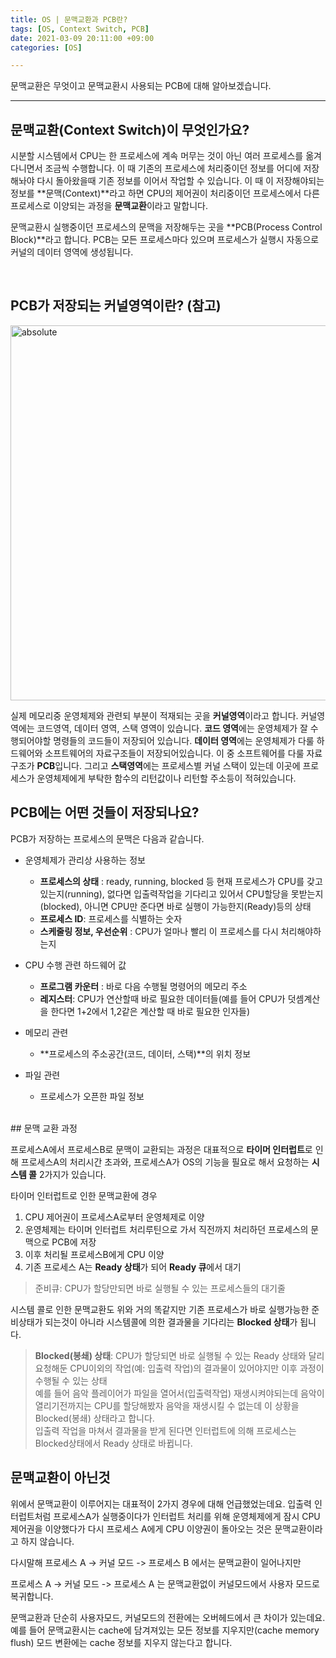 ```yaml
---
title: OS | 문맥교환과 PCB란?
tags: [OS, Context Switch, PCB]
date: 2021-03-09 20:11:00 +09:00
categories: [OS]

---
```


문맥교환은 무엇이고 문맥교환시 사용되는 PCB에 대해 알아보겠습니다.

<!--more-->
---

## 문맥교환(Context Switch)이 무엇인가요?

시분할 시스템에서 CPU는 한 프로세스에 계속 머무는 것이 아닌 여러 프로세스를 옮겨다니면서 조금씩 수행합니다.  이 때 기존의 프로세스에 처리중이던 정보를 어디에 저장해놔야 다시 돌아왔을때 기존 정보를 이어서 작업할 수 있습니다. 이 때 이 저장해야되는 정보를 **문맥(Context)**라고 하면 CPU의 제어권이 처리중이던 프로세스에서 다른 프로세스로 이양되는 과정을 **문맥교환**이라고 말합니다. 

문맥교환시 실행중이던 프로세스의 문맥을 저장해두는 곳을 **PCB(Process Control Block)**라고 합니다. PCB는 모든 프로세스마다 있으며 프로세스가 실행시 자동으로 커널의 데이터 영역에 생성됩니다.

<br/>


## PCB가 저장되는 커널영역이란? (참고)

<img data-action="zoom" src='{{ "/assets/images/2021-03-10-PCB/1커널의 코드,데이터,스택영역.png" | relative_url }}'  width=600 alt='absolute'>

실제 메모리중 운영체제와 관련되 부분이 적재되는 곳을 **커널영역**이라고 합니다.
커널영역에는 코드영역, 데이터 영역, 스택 영역이 있습니다.
**코드 영역**에는 운영체제가 잘 수행되어야할 명령들의 코드들이 저장되어 있습니다.
**데이터 영역**에는 운영체제가 다룰 하드웨어와 소프트웨어의 자료구조들이 저장되어있습니다.
이 중 소프트웨어를 다룰 자료구조가 **PCB**입니다.
그리고 **스택영역**에는 프로세스별 커널 스택이 있는데 이곳에 프로세스가 운영체제에게 부탁한 함수의 리턴값이나 리턴할 주소등이 적혀있습니다.
<br/>

## PCB에는 어떤 것들이 저장되나요?

PCB가 저장하는 프로세스의 문맥은 다음과 같습니다.

- 운영체제가 관리상 사용하는 정보
  - **프로세스의 상태** : ready, running, blocked 등 현재 프로세스가 CPU를 갖고 있는지(running), 없다면 입출력작업을 기다리고 있어서 CPU할당을 못받는지(blocked), 아니면 CPU만 준다면 바로 실행이 가능한지(Ready)등의 상태
  - **프로세스 ID**: 프로세스를 식별하는 숫자
  - **스케줄링 정보, 우선순위** : CPU가 얼마나 빨리 이 프로세스를 다시 처리해야하는지

- CPU 수행 관련 하드웨어 값
  - **프로그램 카운터** : 바로 다음 수행될 명령어의 메모리 주소
  - **레지스터**: CPU가 연산할때 바로 필요한 데이터들(예를 들어 CPU가 덧셈계산을 한다면 1+2에서 1,2같은 계산할 때 바로 필요한 인자들)
- 메모리 관련
  - **프로세스의 주소공간(코드, 데이터, 스택)**의 위치 정보
- 파일 관련
  - 프로세스가 오픈한 파일 정보

<br/>
## 문맥 교환 과정

프로세스A에서 프로세스B로 문맥이 교환되는 과정은 대표적으로 **타이머 인터럽트**로 인해 프로세스A의 처리시간 초과와, 프로세스A가 OS의 기능을 필요로 해서 요청하는 **시스템 콜** 2가지가 있습니다.

타이머 인터럽트로 인한 문맥교환에 경우

1. CPU 제어권이 프로세스A로부터 운영체제로 이양  
2. 운영체제는 타이머 인터럽트 처리루틴으로 가서 직전까지 처리하던 프로세스의 문맥으로 PCB에 저장  
3. 이후 처리될 프로세스B에게 CPU 이양 
4. 기존 프로세스 A는 **Ready 상태**가 되어 **Ready 큐**에서 대기

> 준비큐: CPU가 할당만되면 바로 실행될 수 있는 프로세스들의 대기줄

시스템 콜로 인한 문맥교환도 위와 거의 똑같지만 기존 프로세스가 바로 실행가능한 준비상태가 되는것이 아니라 시스템콜에 의한 결과물을 기다리는 **Blocked 상태**가 됩니다.

>**Blocked(봉쇄) 상태**: CPU가 할당되면 바로 실행될 수 있는 Ready 상태와 달리 요청해둔 CPU이외의 작업(예: 입출력 작업)의 결과물이 있어야지만 이후 과정이 수행될 수 있는 상태  
예를 들어 음악 플레이어가 파일을 열어서(입출력작업) 재생시켜야되는데 음악이 열리기전까지는 CPU를 할당해봤자 음악을 재생시킬 수 없는데 이 상황을 Blocked(봉쇄) 상태라고 합니다.  
입출력 작업을 마쳐서 결과물을 받게 된다면 인터럽트에 의해 프로세스는 Blocked상태에서 Ready 상태로 바뀝니다.

## 문맥교환이 아닌것

위에서 문맥교환이 이루어지는 대표적이 2가지 경우에 대해 언급했었는데요.
입출력 인터럽트처럼 프로세스A가 실행중이다가 인터럽트 처리를 위해 운영체제에게 잠시 CPU제어권을 이양했다가 다시 프로세스 A에게 CPU 이양권이 돌아오는 것은 문맥교환이라고 하지 않습니다.

다시말해
프로세스 A -> 커널 모드 -> 프로세스 B
에서는 문맥교환이 일어나지만

프로세스 A -> 커널 모드 -> 프로세스 A
는 문맥교환없이 커널모드에서 사용자 모드로 복귀합니다.

문맥교환과 단순히 사용자모드, 커널모드의 전환에는 오버헤드에서 큰 차이가 있는데요.
예를 들어 문맥교환시는 cache에 담겨져있는 모든 정보를 지우지만(cache memory flush) 모드 변환에는 cache 정보를 지우지 않는다고 합니다.

<br/>
